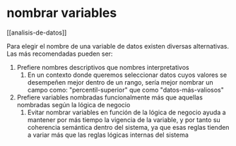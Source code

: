 # nombrar variables
[[analisis-de-datos]]

Para elegir el nombre de una variable de datos existen diversas alternativas. Las más recomendadas pueden ser:

1. Prefiere nombres descriptivos que nombres interpretativos
    1. En un contexto donde queremos seleccionar datos cuyos valores se desempeñen mejor dentro de un rango, sería mejor nombrar un campo como: "percentil-superior" que como "datos-más-valiosos"
2. Prefiere variables nombradas funcionalmente más que aquellas nombradas según la lógica de negocio
    1. Evitar nombrar variables en función de la lógica de negocio ayuda a mantener por más tiempo la vigencia de la variable, y por tanto su coherencia semántica dentro del sistema, ya que esas reglas tienden a variar más que las reglas lógicas internas del sistema
